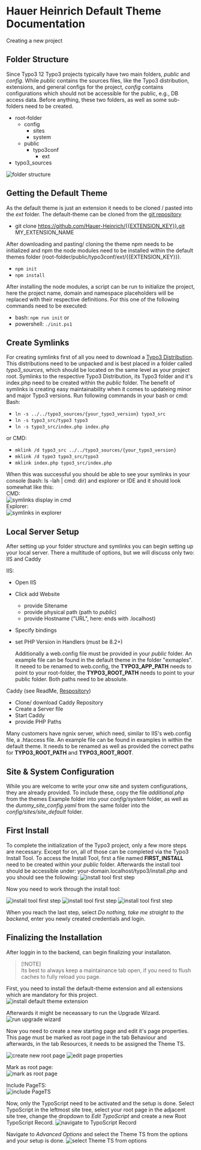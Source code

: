 # Hauer Heinrich Default Theme Documentation

Creating a new project

## Folder Structure

Since Typo3 12 Typo3 projects typically have two main folders, *public* and *config*. While *public* contains the sources files, like the Typo3 distribution, extensions, and general configs for the project, *config* contains configurations which should not be accessible for the public, e.g., DB access data. Before anything, these two folders, as well as some sub-folders need to be created.

- root-folder
    - config
        - sites
        - system
    - public
        - typo3conf
            - ext
- typo3_sources

![folder structure](./readme-files/folder_struc.png)

## Getting the Default Theme

As the default theme is just an extension it needs to be cloned / pasted into the *ext* folder.
The default-theme can be cloned from the [git repository](https://github.com/Hauer-Heinrich/{{EXTENSION_KEY}}.git)
- git clone https://github.com/Hauer-Heinrich/{{EXTENSION_KEY}}.git MY_EXTENSION_NAME

After downloading and pasting/ cloning the theme npm needs to be initialized and npm the node modules need to be installed within the default themes folder (root-folder/public/typo3conf/ext/{{EXTENSION_KEY}}).
- `npm init`
- `npm install`

After installing the node modules, a script can be run to initialize the project, here the project name, domain and namespace placeholders will be replaced with their respective definitions.
For this one of the following commands need to be executed:
- bash: `npm run init` or
- powershell: `./init.ps1`


## Create Symlinks

For creating symlinks first of all you need to download a [Typo3 Distribution](https://get.typo3.org/version/13).
This distributions need to be unpacked and is best placed in a folder called *typo3_sources*, which should be located on the same level as your project root.
Symlinks to the respective Typo3 Distribution, its Typo3 folder and it's index.php need to be created within the *public* folder. The benefit of symlinks is creating easy maintainability when it comes to updateing minor and major Typo3 versions. Run following commands in your bash or cmd:
Bash:
- `ln -s ../../typo3_sources/{your_typo3_version} typo3_src`
- `ln -s typo3_src/typo3 typo3`
- `ln -s typo3_src/index.php index.php`

or CMD:
- `mklink /d typo3_src ../../typo3_sources/{your_typo3_version}`
- `mklink /d typo3 typo3_src/typo3`
- `mklink index.php typo3_src/index.php`

When this was successful you should be able to see your symlinks in your console (bash: ls -lah | cmd: dir) and explorer or IDE and it should look somewhat like this: \
CMD: \
![symlinks display in cmd](./readme-files/symlinks_cmd.png) \
Explorer: \
![symlinks in explorer](./readme-files/symlinks_explorer.png)


## Local Server Setup

After setting up your folder structure and symlinks you can begin setting up your local server. There a multitude of options, but we will discuss only two: IIS and Caddy

IIS:
- Open IIS
- Click add Website
    - provide Sitename
    - provide physical path (path to *public*)
    - provide Hostname ("URL", here: ends with .localhost)
- Specify bindings
- set PHP Version in Handlers (must be 8.2+)

    Additionally a web.config file must be provided in your *public* folder. An example file can be found in the default theme in the folder "exmaples". It neeed to be renamed to web.config, the **TYPO3_APP_PATH** needs to point to your root-folder, the **TYPO3_ROOT_PATH** needs to point to your public folder. Both paths need to be absolute.


Caddy
(see ReadMe, [Respository](https://github.com/Teisi/caddy-server-windows))
- Clone/ download Caddy Repository
- Create a Server file
- Start Caddy
- provide PHP Paths

Many customers have ngnix server, which need, similar to IIS's web.config file, a .htaccess file. An example file can be found in examples in within the default theme. It needs to be renamed as well as provided the correct paths for **TYPO3_ROOT_PATH** and **TYPO3_ROOT_ROOT**.

## Site & System Configuration

While you are welcome to write your onw site and system configurations, they are already provided. To include these, copy the file *additional.php* from the themes Example folder into your *config/system* folder, as well as the *dummy_site_config.yaml* from the same folder into the *config/sites/site_default* folder.

## First Install

To complete the initialization of the Typo3 project, only a few more steps are necessary. Except for on, all of those can be completed via the Typo3 Install Tool.
To access the Install Tool, first a file named **FIRST_INSTALL** need to be created within your *public* folder.
Afterwards the install tool should be accessible under: your-domain.localhost/typo3/install.php and you should see the following:
![install tool first step](./readme-files/it_step_two.png)

Now you need to work through the install tool:

![install tool first step](./readme-files/it_step_three.png)
![install tool first step](./readme-files/it_step_four.png)
![install tool first step](./readme-files/it_step_five.png)

When you reach the last step, select *Do nothing, take me straight to the backend*, enter you newly created credentials and login.

## Finalizing the Installation

After loggin in to the backend, can begin finalizing your installaton.

> [!NOTE]  \
> Its best to always keep a maintainance tab open, if you need to flush caches to fully reload you page.

First, you need to install the default-theme extension and all extensions which are mandatory for this project. \
![install default theme extension](./readme-files/install_ext.png)

Afterwards it might be neceassary to run the Upgrade Wizard.
![run upgrade wizard](./readme-files/ug_wizard.png)

Now you need to create a new starting page and edit it's page properties. This page must be marked as root page in the tab Behaviour and afterwards, in the tab Resources, it needs to be assigned the Theme TS.

![create new root page](./readme-files/new_rootpage.png) ![edit page properties](./readme-files/edit_page_properties.png)

Mark as root page: \
![mark as root page](./readme-files/mark_root.png)

Include PageTS:  \
![include PageTS](./readme-files/page_ts.png)

Now, only the TypoScript need to be activated and the setup is done.
Select TypoScript in the leftmost site tree, select your root page in the adjacent site tree, change the dropdown to *Edit TypoScript* and create a new Root TypoScript Record.
![navigate to TypoScript Record](./readme-files/nav_to_typoscript.png)

Navigate to *Advanced Options* and select the Theme TS from the options and your setup is done.
![select Theme TS from options](./readme-files/select_typoscript.png)

